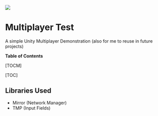 ![](https://cdn.discordapp.com/attachments/794673639932559381/861694727119175680/Official_unity_logo.png)

# Multiplayer Test

A simple Unity Multiplayer Demonstration (also for me to reuse in future projects)

**Table of Contents**

[TOCM]

[TOC]

## Libraries Used

- Mirror (Network Manager)
- TMP (Input Fields)

